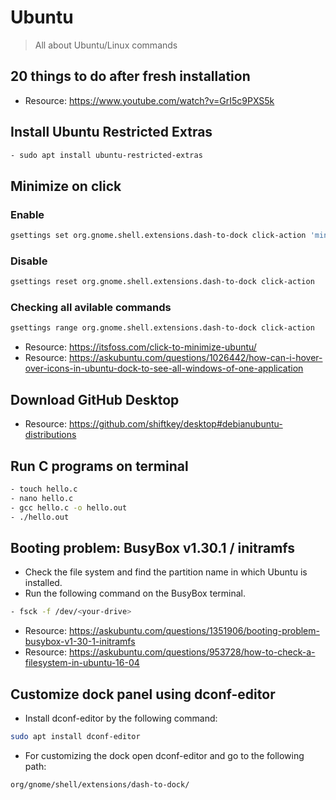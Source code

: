 # Ubuntu
> All about Ubuntu/Linux commands

## 20 things to do after fresh installation
- Resource: https://www.youtube.com/watch?v=GrI5c9PXS5k

## Install Ubuntu Restricted Extras

```bash
- sudo apt install ubuntu-restricted-extras
```

## Minimize on click
### Enable

``` bash
gsettings set org.gnome.shell.extensions.dash-to-dock click-action 'minimize-or-previews'
```

### Disable

``` bash
gsettings reset org.gnome.shell.extensions.dash-to-dock click-action
```

### Checking all avilable commands

``` bash
gsettings range org.gnome.shell.extensions.dash-to-dock click-action
```

- Resource: https://itsfoss.com/click-to-minimize-ubuntu/
- Resource: https://askubuntu.com/questions/1026442/how-can-i-hover-over-icons-in-ubuntu-dock-to-see-all-windows-of-one-application

## Download GitHub Desktop
- Resource: https://github.com/shiftkey/desktop#debianubuntu-distributions

## Run C programs on terminal
```bash
- touch hello.c
- nano hello.c
- gcc hello.c -o hello.out
- ./hello.out
```

## Booting problem: BusyBox v1.30.1 / initramfs
- Check the file system and find the partition name in which Ubuntu is installed.
- Run the following command on the BusyBox terminal.

```bash
- fsck -f /dev/<your-drive>
```
- Resource: https://askubuntu.com/questions/1351906/booting-problem-busybox-v1-30-1-initramfs
- Resource: https://askubuntu.com/questions/953728/how-to-check-a-filesystem-in-ubuntu-16-04

## Customize dock panel using dconf-editor
- Install dconf-editor by the following command:

```bash
sudo apt install dconf-editor
```

- For customizing the dock open dconf-editor and go to the following path:

```bash
org/gnome/shell/extensions/dash-to-dock/
```
